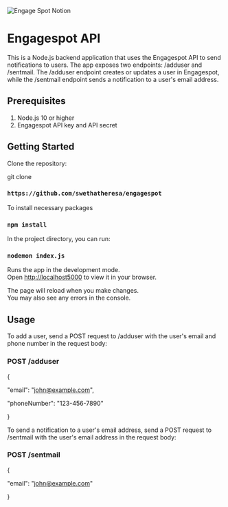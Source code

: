 ![Engage Spot Notion](https://user-images.githubusercontent.com/64391274/230778611-64589571-eaaa-4677-b115-7626978dd856.png)

# Engagespot API

This is a Node.js backend application that uses the Engagespot API to send notifications to users. The app exposes two endpoints: /adduser and /sentmail. The /adduser endpoint creates or updates a user in Engagespot, while the /sentmail endpoint sends a notification to a user's email address.
 
## Prerequisites

1.  Node.js 10 or higher
2.  Engagespot API key and API secret

## Getting Started

Clone the repository:

git clone 
### `https://github.com/swethatheresa/engagespot`


To install necessary packages
### `npm install` 

In the project directory, you can run:
### `nodemon index.js`

Runs the app in the development mode.\
Open [http://localhost5000](http://localhost:5000) to view it in your browser.

The page will reload when you make changes.\
You may also see any errors in the console.

## Usage

To add a user, send a POST request to /adduser with the user's email and phone number in the request body:



### POST /adduser


{


  "email": "john@example.com",
  
  
  "phoneNumber": "123-456-7890"
  
  
}



To send a notification to a user's email address, send a POST request to /sentmail with the user's email address in the request body:



### POST /sentmail


{


  "email": "john@example.com"
  
  
}


